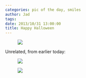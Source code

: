 ```yaml
---
categories: pic of the day, smiles
author: Jad
tags: 
date: 2013/10/31 13:00:00
title: Happy Halloween
---
```

<figure>
<img src="/img/2013/10/31/img_5245_medium.jpg" />
<figcaption></figcaption>
</figure>

Unrelated, from earlier today: 

<figure>
<img src="/img/2013/10/31/img_5166_medium.jpg" />
<figcaption></figcaption>
</figure>

<figure>
<img src="/img/2013/10/31/img_5176_medium.jpg" />
<figcaption></figcaption>
</figure>

